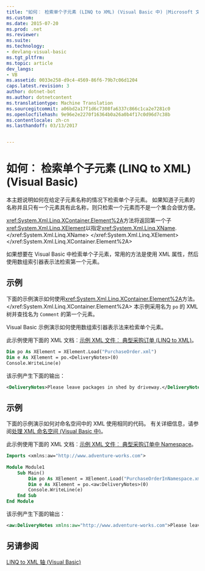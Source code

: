 ```yaml
---
title: "如何︰ 检索单个子元素 (LINQ to XML) (Visual Basic 中) |Microsoft 文档"
ms.custom: 
ms.date: 2015-07-20
ms.prod: .net
ms.reviewer: 
ms.suite: 
ms.technology:
- devlang-visual-basic
ms.tgt_pltfrm: 
ms.topic: article
dev_langs:
- VB
ms.assetid: 0033e258-d9c4-4569-86f6-79b7c06d1204
caps.latest.revision: 3
author: dotnet-bot
ms.author: dotnetcontent
ms.translationtype: Machine Translation
ms.sourcegitcommit: a06bd2a17f1d6c7308fa6337c866c1ca2e7281c0
ms.openlocfilehash: 9e96e2e2270f16364b0a26a0b4f17c0d96d7c38b
ms.contentlocale: zh-cn
ms.lasthandoff: 03/13/2017


---
```

# <a name="how-to-retrieve-a-single-child-element-linq-to-xml-visual-basic"></a>如何︰ 检索单个子元素 (LINQ to XML) (Visual Basic)
本主题说明如何在给定子元素名称的情况下检索单个子元素。 如果知道子元素的名称并且只有一个元素具有此名称，则只检索一个元素而不是一个集合会很方便。  
  
 <xref:System.Xml.Linq.XContainer.Element%2A>方法将返回第一个子<xref:System.Xml.Linq.XElement>以指定<xref:System.Xml.Linq.XName>.</xref:System.Xml.Linq.XName> </xref:System.Xml.Linq.XElement> </xref:System.Xml.Linq.XContainer.Element%2A>  
  
 如果想要在 Visual Basic 中检索单个子元素，常用的方法是使用 XML 属性，然后使用数组索引器表示法检索第一个元素。  
  
## <a name="example"></a>示例  
 下面的示例演示如何使用<xref:System.Xml.Linq.XContainer.Element%2A>方法。</xref:System.Xml.Linq.XContainer.Element%2A> 本示例采用名为 `po` 的 XML 树并查找名为 `Comment` 的第一个元素。  
  
 Visual Basic 示例演示如何使用数组索引器表示法来检索单个元素。  
  
 此示例使用下面的 XML 文档︰[示例 XML 文件︰ 典型采购订单 (LINQ to XML)](../../../../visual-basic/programming-guide/concepts/linq/sample-xml-file-typical-purchase-order-linq-to-xml.md)。  
  
```vb  
Dim po As XElement = XElement.Load("PurchaseOrder.xml")  
Dim e As XElement = po.<DeliveryNotes>(0)  
Console.WriteLine(e)  
```  
  
 该示例产生下面的输出：  
  
```xml  
<DeliveryNotes>Please leave packages in shed by driveway.</DeliveryNotes>  
```  
  
## <a name="example"></a>示例  
 下面的示例演示如何对命名空间中的 XML 使用相同的代码。 有关详细信息，请参阅[处理 XML 命名空间 (Visual Basic 中)](../../../../visual-basic/programming-guide/concepts/linq/working-with-xml-namespaces.md)。  
  
 此示例使用下面的 XML 文档︰[示例 XML 文件︰ 典型采购订单中 Namespace](../../../../visual-basic/programming-guide/concepts/linq/sample-xml-file-typical-purchase-order-in-a-namespace.md)。  
  
```vb  
Imports <xmlns:aw="http://www.adventure-works.com">  
  
Module Module1  
    Sub Main()  
        Dim po As XElement = XElement.Load("PurchaseOrderInNamespace.xml")  
        Dim e As XElement = po.<aw:DeliveryNotes>(0)  
        Console.WriteLine(e)  
    End Sub  
End Module  
```  
  
 该示例产生下面的输出：  
  
```xml  
<aw:DeliveryNotes xmlns:aw="http://www.adventure-works.com">Please leave packages in shed by driveway.</aw:DeliveryNotes>  
```  
  
## <a name="see-also"></a>另请参阅  
 [LINQ to XML 轴 (Visual Basic)](../../../../visual-basic/programming-guide/concepts/linq/linq-to-xml-axes.md)

